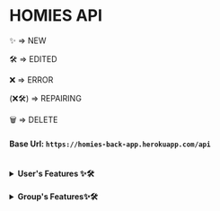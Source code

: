 # HOMIES API
<p>✨ => NEW</p> 
<p>🛠️ => EDITED</p>
<p>❌ => ERROR</p>
<p>(❌🛠️) => REPAIRING </p>
<p>🗑️ => DELETE</p>


#### Base Url: `https://homies-back-app.herokuapp.com/api`

<br>

<details> 
<summary><strong>User's Features ✨🛠️</strong></summary>

<br>

<details>
<summary>Register</summary>

REST access:
```java
@PostMapping
```

EndPoint:
```
/register
```

Header:
```java
null
```

Body Requireds:
```json
{
    "login": "nickName",
    "password": "12345678",
    "email": "mymail@domain.com",
    "langKey": "es"
}
```

Body complete:
```json
{
    "login": "nickName",
    "password": "12345678",
    "email": "mymail@domain.com",
    "langKey": "es",
    "firstName":"myName",
    "lastName":"myLastName"
}
```

Info fields:
```
login => username (Required, minLen = 4, maxLen = 50)
password => password (Required, minLen = 8, maxLen = 100)
email => email (Required, minLen = 8, maxLen = 100)
fistName => name of user (maxLen = 50)
lastName => last name of user (maxLen = 50)
langKey => laguagge of user (minLen = 2, maxLen = 10)
```

Return OK:
```java
HttpStatus.created() "201"
```

Email to return new user and activate url for this user:
```
Dear user

Your Homies account has been created, please click on the URL below to activate it:

https://homies-1854.herokuapp.com//account/activate?key=N95gRmUHsiUSWVLahqqJ

Regards,
Homies Team.
```

Return Error: 
```java
HttpStatus.Unauthorized() "401"
HttpStatus.Bad_Request() "405"
```

</details>


<details>
<summary>Login</summary>

REST access:
```java
@PostMapping
```

EndPoint:
```
/authenticate
```

Header:
```java
null
```

Info fields:
```html
username => username (Required, minLen = 4, maxLen = 100)
password => password (Required, minLen = 8, maxLen = 100)
id_token => token for user authenticate on all request
id       => id of user
```

Body Requireds:
```json
{
    "username": "nickName",
    "password": "12345678"
}
```

Return OK:
```java
HttpStatus.OK() "200"
```
```json
{
    "id_token": "eyJhbGciOiJIUzUxMiJ9.eyJzdWIiOiJlc3RoZXIxMyIsImF1dGgiOiJST0xFX1VTRVIiLCJleHAiOjE2NDg5NjY0NDN9.83t23mWPs0J2acZL88TxQCKd3uu-Tooi1T9_1-zCpE0FQ-mANWLVQBMovz1w5kotfvMFIO61zjHEA9rsaZFI6A",
    "id": 4
}
```

Return ERROR:
```java
HttpStatus.Unauthorized() "401"
HttpStatus.Bad_Request() "405"
```

</details>

<details>
<summary>Change Password</summary>

REST access:
```java
@PostMapping
```

EndPoint:
```
/account/change-password
```

Header:
```java
null
```

Body Requireds:
```json
{
    "currentPassword": "actualPass",
    "newPassword": "newPassword"
}
```

Info fields:
```html
currentPassword => currentPassword (Required, minLen = 8, maxLen = 50)
newPassword => newPassword (Required, minLen = 8, maxLen = 100)
```

Info EndPoint:
```html
This request requires authentication
need Authentication: "Bearer " + token
```

Return OK:
```java
HttpStatus.OK() "200"
```

Return Bad Request:
```java
HttpStatus.BadRequest() "400" "Incorrect password"
```

</details>

<details>
<summary>Reset password</summary>

REST access:
```java
@PostMapping
```

EndPoint:
```
/account/reset-password/init
```

Header:
```java
null
```

Body Requireds:
```JSON
{
    "email": "email@domain.com"    
}    
```

Info fields:
```html
text: Encapsulated in JSON format
```

Return OK:
```java
HttpStatus.OK() "200"
```
```JSON
{
    "ACCEPTED"
}
```

Return Bad Request:
Return Error: 
```java
HttpStatus.Bad_Request() "400"
```
```html
400 title: Password reset requested for non existing mail!
```

</details>

<details>
<summary>Aply Reset password</summary>

REST access:
```java
@PostMapping
```

EndPoint:
```
/account/reset-password/finish
```

Header:
```java
null
```

Body Requireds:
```JSON
{
    "key": "Rkbx5WPUs5W1JaPY7BcA",
    "newPassword": "0987654321"
}
```

Info fields:
```html
key => key retrieved in the endPoint /account/reset-password/init
newPassword => newPassword (Required, minLen = 8, maxLen = 100)
```

Return OK:
```java
HttpStatus.OK() "200"
```

Return Bad Request:
```java
HttpStatus.BadRequest() "400" "Incorrect password"
```

</details>

<details>
<summary>View userData 🛠️</summary>

NEW
```text
*The groups that the user administers, their tasks, created products and the groups they are in are now displayed.
```

REST access:
```java
@GetMapping
```

EndPoint:
```
/user-data
```

Header:
```java
null
```

Body Requireds:
```URL
/user-data/1 
```

Info fields:
```text
~/user-data/1 => example for displaying user 1 from the /user-data endpoint
- Here you can see information about which user this information is linked to, and which groups it belongs to with their corresponding objects.
```

Return OK:
```java
HttpStatus.OK() "200"
```
```JSON
{
    "id": 4,
    "photo": "iVBORw0KGgoAAAANSUhEUgAAAMA...",
    "photoContentType": "image/png",
    "phone": "999888777",
    "premium": false,
    "birthDate": null,
    "addDate": null,
    "user": {
        "id": 4,
        "login": "yorch7777",
        "firstName": "Agulló",
        "lastName": "Agulló",
        "email": "re227editado@hotmail.com",
        "activated": true,
        "langKey": "en",
        "imageUrl": null,
        "resetDate": "2022-04-05T05:50:48Z"
    },
    "adminGroups": [],
    "taskAsigneds": [],
    "productCreateds": [],
    "groups": [
        {
            "id": 1,
            "groupKey": "Tunisian payment",
            "groupName": "South",
            "groupRelationName": "explicit white",
            "addGroupDate": "2022-03-07",
            "userAdmin": {
                "id": 2,
                "photo": "iVBORw0KGgoAAAANSUhEUgAAAMAA...",
                "photoContentType": "image/png",
                "phone": "1-555-408-2298 x3208",
                "premium": false,
                "birthDate": "2022-01-21",
                "addDate": "2022-01-21"
            },
            "taskList": {
                "id": 1,
                "nameList": "New"
            },
            "spendingList": {
                "id": 1,
                "total": 34472.0,
                "nameSpendList": "background"
            },
            "shoppingList": {
                "id": 1,
                "total": 90762.0,
                "nameShopList": "Towels Designer Jord"
            },
            "settingsList": {
                "id": 1,
                "settingOne": true,
                "settingTwo": false,
                "settingThree": false,
                "settingFour": false,
                "settingFive": true,
                "settingSix": false,
                "settingSeven": true
            },
            "userData": [
                {
                    "id": 2,
                    "photo": "iVBORw0KGgoAAAANSUhEUgAAAMAAAADACAMA...",
                    "photoContentType": "image/png",
                    "phone": "999888777",
                    "premium": false,
                    "birthDate": null,
                    "addDate": null
                },
                {
                    "id": 5,
                    "photo": null,
                    "photoContentType": null,
                    "phone": null,
                    "premium": false,
                    "birthDate": null,
                    "addDate": "2022-04-05"
                },
                {
                    "id": 6,
                    "photo": null,
                    "photoContentType": null,
                    "phone": null,
                    "premium": false,
                    "birthDate": null,
                    "addDate": "2022-04-05"
                }
            ]
        }
    ]
}
```

Return Bad Request:
```html
404 title: NOT_FOUND
```

</details>

<details>
<summary>Delete User (❌🛠️)</summary>

ERROR:
```text
❌It is not possible to delete users who have relationships with other entities. 
```

REST access:
```java
@DeleteMapping
```

EndPoint:
```
/api/user-data/x
```

Header:
```java
null
```

Info fields:
```html
x  => x is the id of the user to delete
```

Body Requireds:
```java
null
```

Return OK:
```java
HttpStatus.No Content() "204"
```

Return ERROR:
```java
HttpStatus.Unauthorized() "401"
HttpStatus.Bad_Request() "405"
```
</details>

<details>
<summary>Re-send activated email✨</summary>

NEW
```text
The user can request the activation email again.
```

REST access:
```java
@PostMapping
```

EndPoint:
```
/account/reset-password/email
```

Header:
```java
null
```

Body Requireds:
```JSON
{
    "email": "email@domain.com"    
}    
```

Info fields:
```html
text: Encapsulated in JSON format
```

Return OK:
```java
HttpStatus.ResetContent() "205" 
```

Return Bad Request:
Return Error: 
```java
HttpStatus.Bad_Request() "500"
```
```html
500 "detail": "No value present"
```

</details>

<details>
<summary>Edit user data✨</summary>

NEW
```text
The user can change his data.
```

REST access:
```java
@PostMapping
```

EndPoint:
```
/account/reset-password/user-data/x
```

Header:
```java
null
```

Body Requireds:
```JSON
{
    "login": "Yorch7",
    "firstName": "Jorge",
    "lastName": "Agulló",
    "email": "re227editado@hotmail.com",
    "langKey": "en",
    "phone": 999888777,
    "photo": "iVBORw0KGgoAAAANSUhEUgAAAMAA...",
    "photoContentType": "image/png",
    "birthDate": "1985-11-16T05:50:48Z"
}   
```

Info fields:
```html
x => user's id
login => user's name
firstName => real user's name
lastName => real user's lastName
email => user's email
langKey => user's language
phone => user's phone
photo => user's photo
photoContentType => photo's format
birthDate => user's birth day
```

Return OK:
```java
HttpStatus.Ok() "200" 
```
```json
{
    "id": 4,
    "photo": null,
    "photoContentType": "image/png",
    "phone": "999888777",
    "premium": false,
    "birthDate": null,
    "addDate": null,
    "user": {
        "id": 4,
        "login": "yorch27",
        "firstName": "Jorge",
        "lastName": "Agulló",
        "email": "re22788editado@hotmail.com",
        "activated": true,
        "langKey": "en",
        "imageUrl": null,
        "resetDate": "2022-04-05T05:50:48Z"
    },
    "adminGroups": [],
    "taskAsigneds": [],
    "productCreateds": [],
    "groups": [
        {
            "id": 1,
            "groupKey": "Tunisian payment",
            "groupName": "South",
            "groupRelationName": "explicit white",
            "addGroupDate": "2022-03-07",
            "userAdmin": {
                "id": 2,
                "photo": "iVBORw0KGgoAAAANSUhEUgAAA...",
                "photoContentType": "image/png",
                "phone": "1-555-408-2298 x3208",
                "premium": false,
                "birthDate": "2022-01-21",
                "addDate": "2022-01-21"
            },
            "taskList": {
                "id": 1,
                "nameList": "New"
            },
            "spendingList": {
                "id": 1,
                "total": 34472.0,
                "nameSpendList": "background"
            },
            "shoppingList": {
                "id": 1,
                "total": 90762.0,
                "nameShopList": "Towels Designer Jord"
            },
            "settingsList": {
                "id": 1,
                "settingOne": true,
                "settingTwo": false,
                "settingThree": false,
                "settingFour": false,
                "settingFive": true,
                "settingSix": false,
                "settingSeven": true
            },
            "userData": [
                {
                    "id": 2,
                    "photo": "iVBORw0KGgoAAAANSUhEUgAAA...",
                    "photoContentType": "image/png",
                    "phone": "1-555-408-2298 x3208",
                    "premium": false,
                    "birthDate": "2022-01-21",
                    "addDate": "2022-01-21"
                },
                {
                    "id": 4,
                    "photo": null,
                    "photoContentType": "image/png",
                    "phone": "999888777",
                    "premium": false,
                    "birthDate": null,
                    "addDate": null
                },
                {
                    "id": 5,
                    "photo": null,
                    "photoContentType": null,
                    "phone": null,
                    "premium": false,
                    "birthDate": null,
                    "addDate": "2022-04-05"
                },
                {
                    "id": 6,
                    "photo": null,
                    "photoContentType": null,
                    "phone": null,
                    "premium": false,
                    "birthDate": null,
                    "addDate": "2022-04-05"
                }
            ]
        }
    ]
}
```

Return Bad Request:
Return Error: 
```java
HttpStatus.Bad_Request() "500"
```
```html
500 "detail": "No value present"
```

</details>

</details>



<br>

<details>
<summary><strong>Group's Features✨🛠️</strong></summary>

<br>

<details>
<summary>Create new Group 🛠️</summary>

NEW
```text
It is now possible to use
```

REST access:
```java
@PostMapping
```

EndPoint:
```
/groups
```

Header:
```java
null
```

Body Requireds:
```json
{
    "user": 1,
    "groupName": "grupoPrueba1",
    "groupRelation": "esto es un grupo de prueba"
}
```

Info fields:
```Text
Request:
user => userData.id (Require, Int) only need id of user login in app or web *For now only userData 1 can be used
groupName => name of group (Require, unique, lenMin = 3, lenMax = 50, text)
groupRelation => reason why the group exist (Require, unique, lenMin = 3, lenMax = 100, text)

Response:
id => id's group (Autoasigned)
groupKey => key/password group (Autoasigned)
groupName => name of group
groupRelation => reason why the group exist
userData => extension of "user" for save extra data of users
userAdmin => user who created the group
taskList => group's task list (Autoasigned)
```

Return OK:
```java
HttpStatus.created() "201"
```
Body response:
```json
{
    "id": 1,
    "groupKey": "Tunisian payment",
    "groupName": "South",
    "groupRelationName": "explicit white",
    "addGroupDate": "2022-03-07",
    "userAdmin": null,
    "taskList": {
        "id": 1,
        "nameList": "New"
    },
    "spendingList": {
        "id": 1,
        "total": 34472.0,
        "nameSpendList": "background"
    },
    "shoppingList": {
        "id": 1,
        "total": 90762.0,
        "nameShopList": "Towels Designer Jord"
    },
    "settingsList": {
        "id": 1,
        "settingOne": true,
        "settingTwo": false,
        "settingThree": false,
        "settingFour": false,
        "settingFive": true,
        "settingSix": false,
        "settingSeven": true
    },
    "userData": [
        {
            "id": 2,
            "photo": "iVBORw0KGgoAAAANSUhEUgAAAMAAAADACAMAAABlApw1AAAC/VBMVEUAAA...",
            "photoContentType": "image/png",
            "phone": "1-555-408-2298 x3208",
            "premium": false,
            "birthDate": "2022-01-21",
            "addDate": "2022-01-21"
        }
    ]
}
```

Return Bad Request:
```java
HttpStatus.created() "400" //*por definir
```
</details>

<details>
<summary>Get all Groups</summary>

REST access:
```java
@GetMapping
```

EndPoint:
```
/groups
```

Header:
```java
null
```

Body Requireds:
```java
null
```

Info fields:
```text
Response:
id => id's group (Autoasigned)
groupKey => key/password group (Autoasigned)
groupName => name of group
groupRelation => reason why the group exist
userData => extension of "user" for save extra data of users
userAdmin => user who created the group
taskList => group's task list (Autoasigned)
```

Return OK:
```java
HttpStatus.ok() "200"
```
Body response:
```json
[
    {
        "id": 1,
        "groupKey": "Tunisian payment",
        "groupName": "South",
        "groupRelationName": "explicit white",
        "addGroupDate": "2022-03-07",
        "userAdmin": null,
        "taskList": {
            "id": 1,
            "nameList": "New"
        },
        "spendingList": {
            "id": 1,
            "total": 34472.0,
            "nameSpendList": "background"
        },
        "shoppingList": {
            "id": 1,
            "total": 90762.0,
            "nameShopList": "Towels Designer Jord"
        },
        "settingsList": {
            "id": 1,
            "settingOne": true,
            "settingTwo": false,
            "settingThree": false,
            "settingFour": false,
            "settingFive": true,
            "settingSix": false,
            "settingSeven": true
        },
        "userData": [
            {
                "id": 2,
                "photo": "iVBORw0KGgoAAAANSUhEUgAAAMAAAADACAMAAABlApw1AAAC/VBMVEUAAADLqqNLVm...",
                "photoContentType": "image/png",
                "phone": "1-555-408-2298 x3208",
                "premium": false,
                "birthDate": "2022-01-21",
                "addDate": "2022-01-21"
            }
        ]
    },
    {
        "id": 2,
        "groupKey": "info-mediaries matrix disintermediate",
        "groupName": "Savings Chair",
        "groupRelationName": "transmit",
        "addGroupDate": "2022-03-08",
        "userAdmin": null,
        "taskList": {
            "id": 2,
            "nameList": "analyzing"
        },
        "spendingList": {
            "id": 2,
            "total": 83853.0,
            "nameSpendList": "efficient XSS Soap"
        },
        "shoppingList": {
            "id": 2,
            "total": 53135.0,
            "nameShopList": "bypassing connect Mo"
        },
        "settingsList": {
            "id": 2,
            "settingOne": true,
            "settingTwo": false,
            "settingThree": false,
            "settingFour": true,
            "settingFive": true,
            "settingSix": true,
            "settingSeven": false
        },
        "userData": [
            {
                "id": 2,
                "photo": "iVBORw0KGgoAAAANSUhEUgAAAMAAAADACAMAAABlApw1AAAC/VBMVEUAAADLqqNLVmy...",
                "photoContentType": "image/png",
                "phone": "1-555-408-2298 x3208",
                "premium": false,
                "birthDate": "2022-01-21",
                "addDate": "2022-01-21"
            }
        ]
    },
    {
        "id": 3,
        "groupKey": "Tasty client-driven Robust",
        "groupName": "Boliviano high-level moratorium",
        "groupRelationName": "orchid Car",
        "addGroupDate": "2022-03-08",
        "userAdmin": null,
        "taskList": {
            "id": 3,
            "nameList": "Berkshire Developer"
        } ...
```

Return Bad Request:
```java
HttpStatus.created() "400" //*por definir
```
</details>

<details>
<summary>Add user to the group✨</summary>

 ❗ It can only be exercised by the owner of the group

REST access:
```java
@PostMapping
```

EndPoint:
```
/api/groups/add-user
```

Header:
```java
null
```

Info fields:
```html
idAdminGroup  => userAdmin's id, owner of group
login => userName of new user to be added (it is possible to change it to use the id, ¿yes?)
idGroup => group's id
```

Body Requireds:
```json
{
    "idAdminGroup": "8",
    "login": "newUserName",
    "idGroup": "1"
}
```

Return OK:
```java
HttpStatus.Ok() "200"
```
```json
{
    "id": 1,
    "groupKey": "Tunisian payment",
    "groupName": "South",
    "groupRelationName": "explicit white",
    "addGroupDate": "2022-03-07",
    "userAdmin": {
        "id": 2,
        "photo": "iVBORw0KGgoAAAANSUhEUgAAAMAAAAD...",
        "photoContentType": "image/png",
        "phone": "1-555-408-2298 x3208",
        "premium": false,
        "birthDate": "2022-01-21",
        "addDate": "2022-01-21"
    },
    "taskList": {
        "id": 1,
        "nameList": "New"
    },
    "spendingList": {
        "id": 1,
        "total": 34472.0,
        "nameSpendList": "background"
    },
    "shoppingList": {
        "id": 1,
        "total": 90762.0,
        "nameShopList": "Towels Designer Jord"
    },
    "settingsList": {
        "id": 1,
        "settingOne": true,
        "settingTwo": false,
        "settingThree": false,
        "settingFour": false,
        "settingFive": true,
        "settingSix": false,
        "settingSeven": true
    },
    "userData": [
        {
            "id": 2,
            "photo": "iVBORw0KGgoAAAANSUhEUgAAAMAA...",
            "photoContentType": "image/png",
            "phone": "999888777",
            "premium": false,
            "birthDate": null,
            "addDate": null
        },
        {
            "id": 5,
            "photo": null,
            "photoContentType": null,
            "phone": null,
            "premium": false,
            "birthDate": null,
            "addDate": "2022-04-05"
        },
        {
            "id": 6,
            "photo": null,
            "photoContentType": null,
            "phone": null,
            "premium": false,
            "birthDate": null,
            "addDate": "2022-04-05"
        }
    ]
}
```

Return ERROR:
```java
HttpStatus.Unauthorized() "401"
HttpStatus.Bad_Request() "405"
```
</details>

<details>
<summary>Delete user of group✨</summary>

 ❗❗❗ Improving performance
 ❗ It can only be exercised by the owner of the group
 ❗ Remove the user from the group, and allow the administrator to leave the group by passing ownership to another user in teh group, if any.

REST access:
```java
@PostMapping
```

EndPoint:
```
/api/groups/delete-user
```

Header:
```java
null
```

Info fields:
```html
idAdminGroup  => userAdmin's id, owner of group
login => userName of new user to be added (it is possible to change it to use the id, ¿yes?)
idGroup => group's id
```

Body Requireds:
```json
{
    "idAdminGroup": "8",
    "login": "newUserName",
    "idGroup": "1"
}
```

Return OK:
```java
HttpStatus.No Content() "204"
```
```json
{
    "id": 1,
    "groupKey": "Tunisian payment",
    "groupName": "South",
    "groupRelationName": "explicit white",
    "addGroupDate": "2022-03-07",
    "userAdmin": {
        "id": 2,
        "photo": "iVBORw0KGgoAAAANSUhEUgAAAMAAAAD...",
        "photoContentType": "image/png",
        "phone": "1-555-408-2298 x3208",
        "premium": false,
        "birthDate": "2022-01-21",
        "addDate": "2022-01-21"
    },
    "taskList": {
        "id": 1,
        "nameList": "New"
    },
    "spendingList": {
        "id": 1,
        "total": 34472.0,
        "nameSpendList": "background"
    },
    "shoppingList": {
        "id": 1,
        "total": 90762.0,
        "nameShopList": "Towels Designer Jord"
    },
    "settingsList": {
        "id": 1,
        "settingOne": true,
        "settingTwo": false,
        "settingThree": false,
        "settingFour": false,
        "settingFive": true,
        "settingSix": false,
        "settingSeven": true
    },
    "userData": [
        {
            "id": 2,
            "photo": "iVBORw0KGgoAAAANSUhEUgAAAMAA...",
            "photoContentType": "image/png",
            "phone": "999888777",
            "premium": false,
            "birthDate": null,
            "addDate": null
        },
        {
            "id": 5,
            "photo": null,
            "photoContentType": null,
            "phone": null,
            "premium": false,
            "birthDate": null,
            "addDate": "2022-04-05"
        },
        {
            "id": 6,
            "photo": null,
            "photoContentType": null,
            "phone": null,
            "premium": false,
            "birthDate": null,
            "addDate": "2022-04-05"
        }
    ]
}
```

Return ERROR:
```java
HttpStatus.Unauthorized() "401"
HttpStatus.Bad_Request() "405"
```
</details>

<details>
<summary>Change group administrator✨</summary>

 ❗ It can only be exercised by the owner of the group

REST access:
```java
@PostMapping
```

EndPoint:
```
/api/groups/change-admin
```

Header:
```java
null
```

Info fields:
```html
idAdminGroup  => userAdmin's id, owner of group
login => administrator's userName of new group (it is possible to change it to use the id, ¿yes?)
idGroup => group's id
```

Body Requireds:
```json
{
    "idAdminGroup": "8",
    "login": "newUserName",
    "idGroup": "1"
}
```

Return OK:
```java
HttpStatus.Ok() "200"
```
```json
{
    "id": 1,
    "groupKey": "Tunisian payment",
    "groupName": "South",
    "groupRelationName": "explicit white",
    "addGroupDate": "2022-03-07",
    "userAdmin": {
        "id": 2,
        "photo": "iVBORw0KGgoAAAANSUhEUgAAAMAAAAD...",
        "photoContentType": "image/png",
        "phone": "1-555-408-2298 x3208",
        "premium": false,
        "birthDate": "2022-01-21",
        "addDate": "2022-01-21"
    },
    "taskList": {
        "id": 1,
        "nameList": "New"
    },
    "spendingList": {
        "id": 1,
        "total": 34472.0,
        "nameSpendList": "background"
    },
    "shoppingList": {
        "id": 1,
        "total": 90762.0,
        "nameShopList": "Towels Designer Jord"
    },
    "settingsList": {
        "id": 1,
        "settingOne": true,
        "settingTwo": false,
        "settingThree": false,
        "settingFour": false,
        "settingFive": true,
        "settingSix": false,
        "settingSeven": true
    },
    "userData": [
        {
            "id": 2,
            "photo": "iVBORw0KGgoAAAANSUhEUgAAAMAA...",
            "photoContentType": "image/png",
            "phone": "999888777",
            "premium": false,
            "birthDate": null,
            "addDate": null
        },
        {
            "id": 5,
            "photo": null,
            "photoContentType": null,
            "phone": null,
            "premium": false,
            "birthDate": null,
            "addDate": "2022-04-05"
        },
        {
            "id": 6,
            "photo": null,
            "photoContentType": null,
            "phone": null,
            "premium": false,
            "birthDate": null,
            "addDate": "2022-04-05"
        }
    ]
}
```

Return ERROR:
```java
HttpStatus.Unauthorized() "401"
HttpStatus.Bad_Request() "405"
```
</details>

</details>

